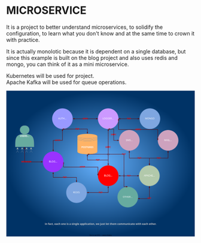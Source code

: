 # MICROSERVICE

It is a project to better understand microservices, to solidify the configuration, to learn what you don't know and at the same time to crown it with practice.

It is actually monolotic because it is dependent on a single database, but since this example is built on the blog project and also uses redis and mongo, you can think of it as a mini microservice.

Kubernetes will be used for project.  
Apache Kafka will be used for queue operations.

![](microservice.svg)